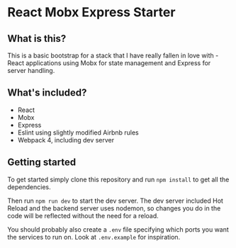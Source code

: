 # React Mobx Express Starter
## What is this?
This is a basic bootstrap for a stack that I have really fallen in love with - React applications using Mobx for state management and Express for server handling.

## What's included?
- React
- Mobx
- Express
- Eslint using slightly modified Airbnb rules
- Webpack 4, including dev server

## Getting started
To get started simply clone this repository and run `npm install` to get all the dependencies.

Then run `npm run dev` to start the dev server. The dev server included Hot Reload and the backend server uses nodemon, so changes you do in the code will be reflected without the need for a reload.

You should probably also create a `.env` file specifying which ports you want the services to run on. Look at `.env.example` for inspiration.
